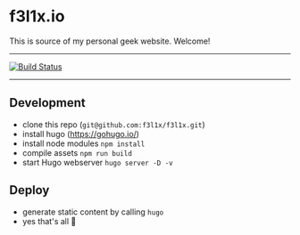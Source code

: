 # f3l1x.io

This is source of my personal geek website. Welcome!

-----

[![Build Status](https://img.shields.io/travis/f3l1x/f3l1x.svg?style=flat-square)](https://travis-ci.org/f3l1x/f3l1x)

-----

## Development

- clone this repo (`git@github.com:f3l1x/f3l1x.git`)
- install hugo (https://gohugo.io/)
- install node modules `npm install`
- compile assets `npm run build`
- start Hugo webserver `hugo server -D -v`

## Deploy

- generate static content by calling `hugo`
- yes that's all :tada:
